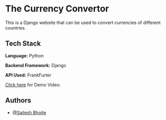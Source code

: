 
# The Currency Convertor

This is a Django website that can be used to convert currencies of different countries.
## Tech Stack

**Language:** Python

**Backend Framework:** Django

**API Used:** FrankFurter

[Click here](https://www.linkedin.com/posts/sailesh-bhoite_techmindsmarathon-techminds-activity-7289552747534651393-cM6b?utm_source=share&utm_medium=member_desktop&rcm=ACoAAEgWZHsBTswwPEbC-Z3cAWUiezWgCnj6xf4) for Demo Video.

## Authors

- [@Sailesh Bhoite](https://github.com/Sailesh-Bhoite)

